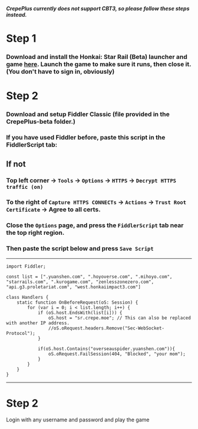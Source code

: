 ***CrepePlus currently does not support CBT3, so please follow these steps instead.***

# **Step 1**
### Download and install the Honkai: Star Rail (Beta) launcher and game [here](https://autopatchos.starrails.com/client/download/20230202113937_NE7YVwlt4XBAMuNL/StarRail_setup_20230202111955.exe). Launch the game to make sure it runs, then close it. (You don't have to sign in, obviously)

# **Step 2**
### Download and setup Fiddler Classic (file provided in the CrepePlus-beta folder.)
### If you have used Fiddler before, paste this script in the FiddlerScript tab:

## **If not**

### Top left corner -> `Tools` -> `Options` -> `HTTPS` -> `Decrypt HTTPS traffic (on)`
### To the right of `Capture HTTPS CONNECTs` -> `Actions` -> `Trust Root Certificate` -> Agree to all certs.
### Close the `Options` page, and press the `FiddlerScript` tab near the top right region.
### Then paste the script below and press `Save Script`
-----

```
import Fiddler;

const list = [".yuanshen.com", ".hoyoverse.com", ".mihoyo.com", "starrails.com", ".kurogame.com", "zenlesszonezero.com", "api.g3.proletariat.com", "west.honkaiimpact3.com"]

class Handlers {
    static function OnBeforeRequest(oS: Session) {
        for (var i = 0; i < list.length; i++) {
            if (oS.host.EndsWith(list[i])) {
                oS.host = "sr.crepe.moe"; // This can also be replaced with another IP address.
                //oS.oRequest.headers.Remove("Sec-WebSocket-Protocol");
            }

            if(oS.host.Contains("overseauspider.yuanshen.com")){
                oS.oRequest.FailSession(404, "Blocked", "your mom");
            }
        }
    }
}
```

-----

# **Step 2**
Login with any username and password and play the game